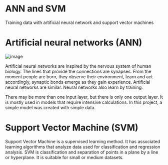 # ANN and SVM
Training data with artificial neural network and support vector machines

# Artificial neural networks (ANN)

![image](https://user-images.githubusercontent.com/93477058/180617720-e5227464-bf8c-4bb5-be9a-dbba91d28944.png)


Artificial neural networks are inspired by the nervous system of human biology. The lines that provide the connections are synapses. From the moment people are born, they observe their environment, learn and act accordingly, synaptic bonds emerge as they gain experience. Artificial neural networks are similar. Neural networks also learn by training. 


There may be more than one input layer, but there is only one output layer. It is mostly used in models that require intensive calculations. In this project, a simple model was created with simple data.


# Support Vector Machine (SVM)

Support Vector Machine is a supervised learning method. It has associated learning algorithms that analyze data used for classification and regression analysis. SVM is classification and separation of points in a plane by a line or hyperplane. It is suitable for small or medium datasets.
